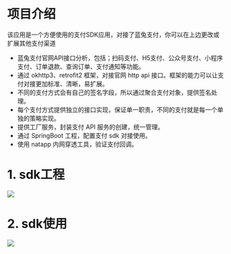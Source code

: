 # 项目介绍
该应用是一个方便使用的支付SDK应用，对接了蓝兔支付，你可以在上边更改或扩展其他支付渠道
* 蓝兔支付官网API接口分析，包括；扫码支付、H5支付、公众号支付、小程序支付、订单退款、查询订单、支付通知等功能。
* 通过 okhttp3、retrofit2 框架，对接官网 http api 接口。框架的能力可以让支付对接更加标准、清晰，易扩展。
* 不同的支付方式会有自己的签名字段，所以通过聚合支付对象，提供签名处理。
* 每个支付方式提供独立的接口实现，保证单一职责，不同的支付就是每一个单独的策略实现。
* 提供工厂服务，封装支付 API 服务的创建，统一管理。
* 通过 SpringBoot 工程，配置支付 sdk 对接使用。
* 使用 natapp 内网穿透工具，验证支付回调。

# 1. sdk工程

![](http://ruxyeah.cn/images/project/pay-sdk/ltzfsdk.png)

# 2. sdk使用

![](http://ruxyeah.cn/images/project/pay-sdk/ltzfsdk.png)
